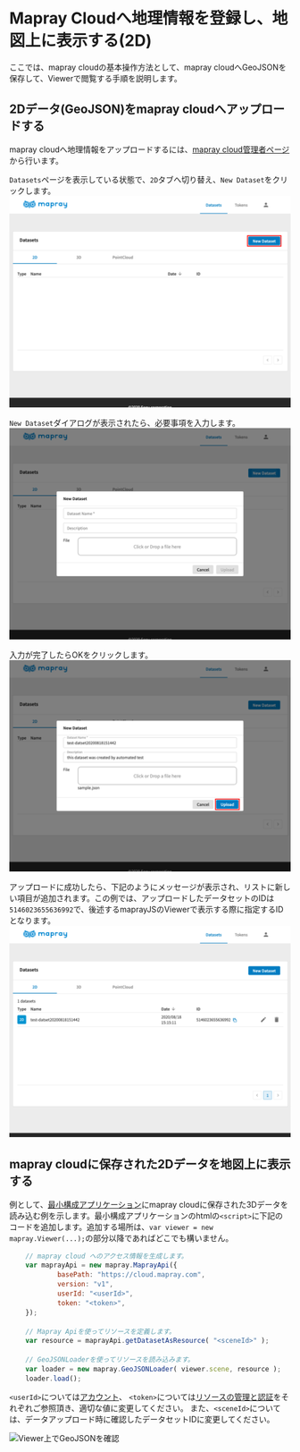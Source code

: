 <!---
title: "　mapray cloudへ登録(2D)"
date: 2019-07-16T18:02:17+09:00
draft: false
description: ""
keywords: ["maprayJS", "ブラウザ", "3D地図", "レンダリング"]
type: overview
menu: main
bookShowToC: false
weight: 1030
--->

# Mapray Cloudへ地理情報を登録し、地図上に表示する(2D)

ここでは、mapray cloudの基本操作方法として、mapray cloudへGeoJSONを保存して、Viewerで閲覧する手順を説明します。


## 2Dデータ(GeoJSON)をmapray cloudへアップロードする
mapray cloudへ地理情報をアップロードするには、[mapray cloud管理者ページ](https://cloud.mapray.com)から行います。

`Datasets`ページを表示している状態で、`2D`タブへ切り替え、`New Dataset`をクリックします。
![Datasets > 2Dタブ](images/screenshot-24-open-2d-dataset-dialog-before.png-annotated.svg)


`New Dataset`ダイアログが表示されたら、必要事項を入力します。
![New Dataset ダイアログ](images/screenshot-25-open-2d-dataset-dialog-after.png)

入力が完了したらOKをクリックします。
![New Dataset ダイアログ（入力済み）](images/screenshot-27-27-click-before.png-annotated.svg)

アップロードに成功したら、下記のようにメッセージが表示され、リストに新しい項目が追加されます。この例では、アップロードしたデータセットのIDは` 5146023655636992 `で、後述するmaprayJSのViewerで表示する際に指定するIDとなります。
![アップロード完了](images/screenshot-29-press-edit-to-edit-page-before.png)






## mapray cloudに保存された2Dデータを地図上に表示する

例として、[最小構成アプリケーション](../gettingstarted/)にmapray cloudに保存された3Dデータを読み込む例を示します。最小構成アプリケーションのhtmlの`<script>`に下記のコードを追加します。追加する場所は、`var viewer = new mapray.Viewer(...);`の部分以降であればどこでも構いません。
```javascript
    // mapray cloud へのアクセス情報を生成します。
    var maprayApi = new mapray.MaprayApi({
            basePath: "https://cloud.mapray.com",
            version: "v1",
            userId: "<userId>",
            token: "<token>",
    });

    // Mapray Apiを使ってリソースを定義します。
    var resource = maprayApi.getDatasetAsResource( "<sceneId>" );

    // GeoJSONLoaderを使ってリソースを読み込みます。
    var loader = new mapray.GeoJSONLoader( viewer.scene, resource );
    loader.load();
```
`<userId>`については[アカウント](../account/)、
`<token>`については[リソースの管理と認証](../token/#Tokenの作成手順)をそれぞれご参照頂き、適切な値に変更してください。
また、`<sceneId>`については、データアップロード時に確認したデータセットIDに変更してください。

![Viewer上でGeoJSONを確認](images/screenshot-viewer-2d.png)
